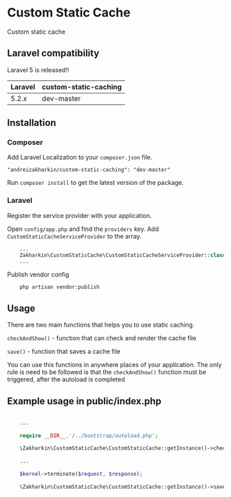 # Custom Static Cache


Custom static cache


## Laravel compatibility

Laravel 5 is released!!

 Laravel   | custom-static-caching
:----------|:----------
 5.2.x     | dev-master

## Installation

### Composer

Add Laravel Localization to your `composer.json` file.

    "andreizakharkin/custom-static-caching": "dev-master"

Run `composer install` to get the latest version of the package.

### Laravel

Register the service provider with your application.

Open `config/app.php` and find the `providers` key. Add `CustomStaticCacheServiceProvider` to the array.

```php
	...
	Zakharkin\CustomStaticCache\CustomStaticCacheServiceProvider::class,
	...
```

Publish vendor config

```text
	php artisan vendor:publish
```

## Usage

There are two main functions that helps you to use static caching.

`checkAndShow()` - function that can check and render the cache file

`save()` - function that saves a cache file

You can use this functions in anywhere places of your application. The only rule is need to be followed is that the `checkAndShow()` function must be triggered, after the autoload is completed

## Example usage in public/index.php

```php

	...
	
	require __DIR__.'/../bootstrap/autoload.php';
	
	\Zakharkin\CustomStaticCache\CustomStaticCache::getInstance()->checkAndShow();
	
	...
	
	$kernel->terminate($request, $response);
	
	\Zakharkin\CustomStaticCache\CustomStaticCache::getInstance()->save();

```
